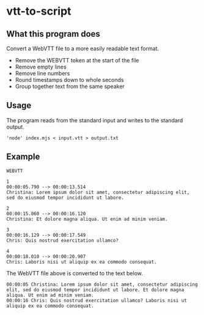 # vtt-to-script

## What this program does

Convert a WebVTT file to a more easily readable text format.

- Remove the WEBVTT token at the start of the file
- Remove empty lines
- Remove line numbers
- Round timestamps down to whole seconds
- Group together text from the same speaker

## Usage

The program reads from the standard input and writes to the standard output.

```
'node' index.mjs < input.vtt > output.txt
```

## Example 
```
WEBVTT

1
00:00:05.790 --> 00:00:13.514
Christina: Lorem ipsum dolor sit amet, consectetur adipiscing elit, sed do eiusmod tempor incididunt ut labore.

2
00:00:15.060 --> 00:00:16.120
Christina: Et dolore magna aliqua. Ut enim ad minim veniam.

3
00:00:16.129 --> 00:00:17.549
Chris: Quis nostrud exercitation ullamco?

4
00:00:18.010 --> 00:00:20.907
Chris: Laboris nisi ut aliquip ex ea commodo consequat.
```

The WebVTT file above is converted to the text below.

```
00:00:05 Christina: Lorem ipsum dolor sit amet, consectetur adipiscing elit, sed do eiusmod tempor incididunt ut labore. Et dolore magna aliqua. Ut enim ad minim veniam.
00:00:16 Chris: Quis nostrud exercitation ullamco? Laboris nisi ut aliquip ex ea commodo consequat.
```
